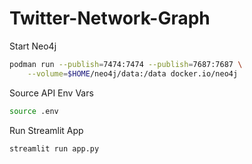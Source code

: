 # Twitter-Network-Graph

Start Neo4j

```bash
podman run --publish=7474:7474 --publish=7687:7687 \
    --volume=$HOME/neo4j/data:/data docker.io/neo4j
```

Source API Env Vars
```bash
source .env
```

Run Streamlit App

```bash
streamlit run app.py
```